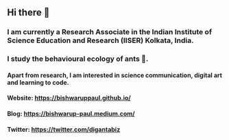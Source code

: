 ## Hi there 👋

### I am currently a Research Associate in the Indian Institute of Science Education and Research (IISER) Kolkata, India. 

### I study the behavioural ecology of ants :ant:. 

#### Apart from research, I am interested in science communication, digital art and learning to code.

#### Website: https://bishwaruppaul.github.io/
#### Blog: https://bishwarup-paul.medium.com/
#### Twitter: https://twitter.com/digantabiz
